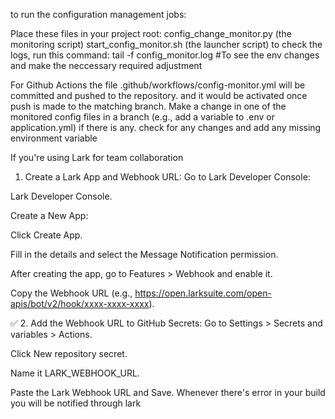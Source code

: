 to run the configuration management jobs:

Place these files in your project root:
config_change_monitor.py (the monitoring script)
start_config_monitor.sh (the launcher script)
to check the logs, run this command:
tail -f config_monitor.log
#To see the env changes and make the neccessary required adjustment

For Github Actions the file .github/workflows/config-monitor.yml will be committed and pushed to the repository.
and it would be activated once push is made to the matching branch.
Make a change in one of the monitored config files in a branch (e.g., add a variable to .env or application.yml) if there is any.
check for any changes and add any missing environment variable

If you're using Lark for team collaboration
1. Create a Lark App and Webhook URL:
Go to Lark Developer Console:

Lark Developer Console.

Create a New App:

Click Create App.

Fill in the details and select the Message Notification permission.

After creating the app, go to Features > Webhook and enable it.

Copy the Webhook URL (e.g., https://open.larksuite.com/open-apis/bot/v2/hook/xxxx-xxxx-xxxx).

✅ 2. Add the Webhook URL to GitHub Secrets:
Go to Settings > Secrets and variables > Actions.

Click New repository secret.

Name it LARK_WEBHOOK_URL.

Paste the Lark Webhook URL and Save.
Whenever there's error in your build you will be notified through lark
